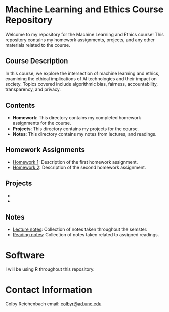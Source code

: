 # Machine Learning and Ethics Course Repository

Welcome to my repository for the Machine Learning and Ethics course! This repository contains my homework assignments, projects, and any other materials related to the course.

## Course Description
In this course, we explore the intersection of machine learning and ethics, examining the ethical implications of AI technologies and their impact on society. Topics covered include algorithmic bias, fairness, accountability, transparency, and privacy.

## Contents
- **Homework**: This directory contains my completed homework assignments for the course.
- **Projects**: This directory contains my projects for the course.
- **Notes**: This directory contains my notes from lectures, and readings.

## Homework Assignments
- [Homework 1](main/HW1.Rmd): Description of the first homework assignment.
- [Homework 2](main/HW2): Description of the second homework assignment.

## Projects
- [Midterm Project]: TBD
- [Final Project]: TBD

## Notes
- [Lecture notes](main/notes): Collection of notes taken throughout the semster.
- [Reading notes](main/readings): Collection of notes taken related to assigned readings.

# Software
I will be using R throughout this repository.

# Contact Information
Colby Reichenbach
email: colbyr@ad.unc.edu
